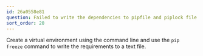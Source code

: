 ```yaml
---
id: 26a0558e81
question: Failed to write the dependencies to pipfile and piplock file
sort_order: 20
---
```


Create a virtual environment using the command line and use the `pip freeze` command to write the requirements to a text file.